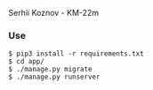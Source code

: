 Serhii Koznov - KM-22m
### Use
```
$ pip3 install -r requirements.txt
$ cd app/
$ ./manage.py migrate
$ ./manage.py runserver
```
